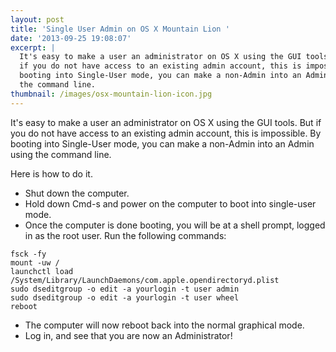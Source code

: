 ```yaml
---
layout: post
title: 'Single User Admin on OS X Mountain Lion '
date: '2013-09-25 19:08:07'
excerpt: |
  It's easy to make a user an administrator on OS X using the GUI tools.  But
  if you do not have access to an existing admin account, this is impossible.  By
  booting into Single-User mode, you can make a non-Admin into an Admin using
  the command line.
thumbnail: /images/osx-mountain-lion-icon.jpg
---
```

It's easy to make a user an administrator on OS X using the GUI tools.  But if you do not have access to an existing admin account, this is impossible.  By booting into Single-User mode, you can make a non-Admin into an Admin using the command line.

Here is how to do it.


* Shut down the computer.
* Hold down Cmd-s and power on the computer to boot into single-user mode.
* Once the computer is done booting, you will be at a shell prompt, logged in as the root user.  Run the following commands:

```
fsck -fy
mount -uw /
launchctl load /System/Library/LaunchDaemons/com.apple.opendirectoryd.plist
sudo dseditgroup -o edit -a yourlogin -t user admin
sudo dseditgroup -o edit -a yourlogin -t user wheel
reboot
```

* The computer will now reboot back into the normal graphical mode.
* Log in, and see that you are now an Administrator!
